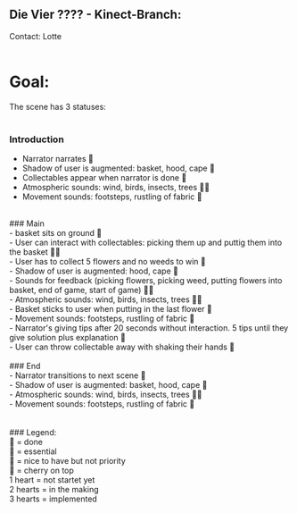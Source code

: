 ## Die Vier ???? - Kinect-Branch: 
Contact: Lotte<br>
<br>
# Goal: <br>
The scene has 3 statuses: <br>
<br>
### Introduction<br>
- Narrator narrates 💖<br>
- Shadow of user is augmented: basket, hood, cape 💖<br>
- Collectables appear when narrator is done 🧡<br>
- Atmospheric sounds: wind, birds, insects, trees 🧡🧡<br>
- Movement sounds: footsteps, rustling of fabric 🤍<br>
<br>
### Main<br>
- basket sits on ground 💖<br>
- User can interact with collectables: picking them up and puttig them into the basket 💖💖<br>
- User has to collect 5 flowers and no weeds to win 💖<br>
- Shadow of user is augmented: hood, cape 💖<br>
- Sounds for feedback (picking flowers, picking weed, putting flowers into basket, end of game, start of game) 🧡🧡<br>
- Atmospheric sounds: wind, birds, insects, trees 🧡🧡<br>
- Basket sticks to user when putting in the last flower 🧡<br>
- Movement sounds: footsteps, rustling of fabric 🤍<br>
- Narrator's giving tips after 20 seconds without interaction. 5 tips until they give solution plus explanation 🤍<br>
- User can throw collectable away with shaking their hands 🤍<br>
<br>
### End<br>
- Narrator transitions to next scene 💖<br>
- Shadow of user is augmented: basket, hood, cape 💖<br>
- Atmospheric sounds: wind, birds, insects, trees 🧡🧡<br>
- Movement sounds: footsteps, rustling of fabric 🤍<br>
<br>
<br>
### Legend:<br>
💝 = done<br>
💖 = essential<br>
🧡 = nice to have but not priority<br>
🤍 = cherry on top<br>
1 heart = not startet yet<br>
2 hearts = in the making<br>
3 hearts = implemented<br>
